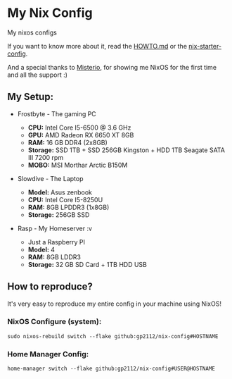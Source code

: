 # My Nix Config

My nixos configs

If you want to know more about it, read the [HOWTO.md](https://github.com/gp2112/nix-config/blob/main/HOWTO.md) or the [nix-starter-config](https://github.com/Misterio77/nix-starter-config).

And a special thanks to [Misterio](https://github.com/Misterio77), for showing me NixOS for the first time and all the support :)

## My Setup:

* Frostbyte - The gaming PC
  * **CPU:** Intel Core I5-6500 @ 3.6 GHz
  * **GPU:** AMD Radeon RX 6650 XT 8GB
  * **RAM:** 16 GB DDR4 (2x8GB)
  * **Storage:** SSD 1TB + SSD 256GB Kingston + HDD 1TB Seagate SATA III 7200 rpm
  * **MOBO:** MSI Morthar Arctic B150M
  
* Slowdive - The Laptop
  * **Model:** Asus zenbook 
  * **CPU:** Intel Core I5-8250U
  * **RAM:** 8GB LPDDR3 (1x8GB)
  * **Storage:** 256GB SSD

* Rasp - My Homeserver :v
  * Just a Raspberry PI
  * **Model:** 4
  * **RAM:** 8GB LDDR3
  * **Storage:** 32 GB SD Card + 1TB HDD USB

## How to reproduce?

It's very easy to reproduce my entire config in your machine using NixOS!

### NixOS Configure (system):

`sudo nixos-rebuild switch --flake github:gp2112/nix-config#HOSTNAME`

### Home Manager Config:

`home-manager switch --flake github:gp2112/nix-config#USER@HOSTNAME`
